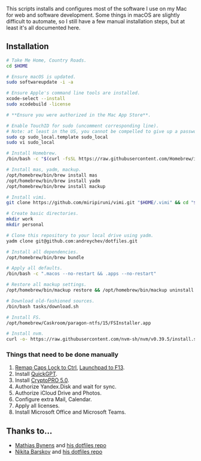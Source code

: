 This scripts installs and configures most of the software I use on my Mac for web and software development. Some things in macOS are slightly difficult to automate, so I still have a few manual installation steps, but at least it's all documented here.

## Installation

```bash
# Take Me Home, Country Roads.
cd $HOME

# Ensure macOS is updated.
sudo softwareupdate -i -a

# Ensure Apple's command line tools are installed.
xcode-select --install
sudo xcodebuild -license

# **Ensure you were authorized in the Mac App Store**.

# Enable TouchID for sudo (uncomment corresponding line).
# Note: at least in the US, you cannot be compelled to give up a password by a court (it's considered a violation of the 5th amendment), but your biometrics are not secret, so you can absolutely be forced by a court to biometric auth.
sudo cp sudo_local.template sudo_local
sudo vi sudo_local

# Install Homebrew.
/bin/bash -c "$(curl -fsSL https://raw.githubusercontent.com/Homebrew/install/HEAD/install.sh)"

# Install mas, yadm, mackup.
/opt/homebrew/bin/brew install mas
/opt/homebrew/bin/brew install yadm
/opt/homebrew/bin/brew install mackup

# Install vimi.
git clone https://github.com/miripiruni/vimi.git "$HOME/.vimi" && cd "$HOME/.vimi" && make

# Create basic directories.
mkdir work
mkdir personal

# Clone this repository to your local drive using yadm.
yadm clone git@github.com:andreychev/dotfiles.git

# Install all dependencies.
/opt/homebrew/bin/brew bundle

# Apply all defaults.
/bin/bash -c ".macos --no-restart && .apps --no-restart"

# Restore all mackup settings.
/opt/homebrew/bin/mackup restore && /opt/homebrew/bin/mackup uninstall

# Download old-fashioned sources.
/bin/bash tasks/download.sh

# Install FS.
/opt/homebrew/Caskroom/paragon-ntfs/15/FSInstaller.app

# Install nvm.
curl -o- https://raw.githubusercontent.com/nvm-sh/nvm/v0.39.5/install.sh | bash
```

### Things that need to be done manually

1. [Remap Caps Lock to Ctrl](https://support.apple.com/zh-sg/guide/mac-help/mchlp1011/mac), [Launchpad to F13](https://github.com/the-via/releases/issues/92#issuecomment-826337718).
1. Install [QuickGPT](https://sindresorhus.gumroad.com/l/quickgpt).
1. Install [CryptoPRO 5.0](https://www.cryptopro.ru/products/csp).
1. Authorize Yandex.Disk and wait for sync.
1. Authorize iCloud Drive and Photos.
1. Configure extra Mail, Calendar.
1. Apply all licenses.
1. Install Microsoft Office and Microsoft Teams.

## Thanks to…

- [Mathias Bynens](https://mathiasbynens.be/) and [his dotfiles repo](https://github.com/mathiasbynens/dotfiles)
- [Nikita Barskov](https://dev-tau-seven.vercel.app/) and [his dotfiles repo](https://github.com/nikitabarskov/dotfiles)
